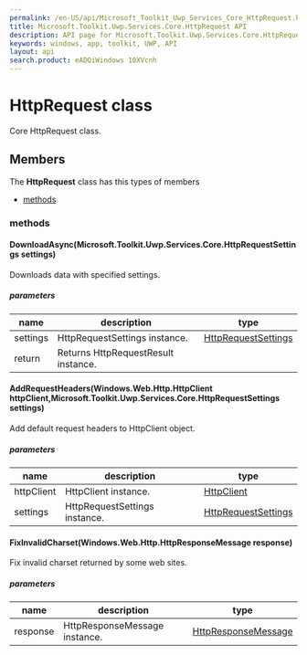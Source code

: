 ```yaml
---
permalink: /en-US/api/Microsoft_Toolkit_Uwp_Services_Core_HttpRequest.htm
title: Microsoft.Toolkit.Uwp.Services.Core.HttpRequest API 
description: API page for Microsoft.Toolkit.Uwp.Services.Core.HttpRequest
keywords: windows, app, toolkit, UWP, API
layout: api
search.product: eADQiWindows 10XVcnh
---
```



# HttpRequest class

Core HttpRequest class.

## Members

The **HttpRequest** class has this types of members

* [methods](#methods)

### methods

#### DownloadAsync(Microsoft.Toolkit.Uwp.Services.Core.HttpRequestSettings settings)

Downloads data with specified settings.

##### parameters



| name | description | type || --- | --- | --- || settings | HttpRequestSettings instance. | [HttpRequestSettings](Microsoft_Toolkit_Uwp_Services_Core_HttpRequestSettings.htm) || return |Returns HttpRequestResult instance. |


#### AddRequestHeaders(Windows.Web.Http.HttpClient httpClient,Microsoft.Toolkit.Uwp.Services.Core.HttpRequestSettings settings)

Add default request headers to HttpClient object.

##### parameters



| name | description | type || --- | --- | --- || httpClient | HttpClient instance. | [HttpClient](https://msdn.microsoft.com/library/windows/apps/Windows.Web.Http.HttpClient) || settings | HttpRequestSettings instance. | [HttpRequestSettings](Microsoft_Toolkit_Uwp_Services_Core_HttpRequestSettings.htm) |


#### FixInvalidCharset(Windows.Web.Http.HttpResponseMessage response)

Fix invalid charset returned by some web sites.

##### parameters



| name | description | type || --- | --- | --- || response | HttpResponseMessage instance. | [HttpResponseMessage](https://msdn.microsoft.com/library/windows/apps/Windows.Web.Http.HttpResponseMessage) |

